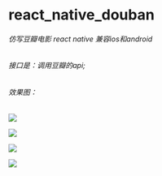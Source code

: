 # react_native_douban
###### 仿写豆瓣电影 react native 兼容ios和android 
###### 接口是：调用豆瓣的api;
###### 效果图：


![](https://user-gold-cdn.xitu.io/2018/12/3/16773adc570748e9?w=507&h=743&f=png&s=573023)

![](https://user-gold-cdn.xitu.io/2018/12/3/16773aec1c2ea78b?w=507&h=723&f=png&s=192667)

![](https://user-gold-cdn.xitu.io/2018/12/3/16773af6d85047a3?w=481&h=708&f=png&s=173080)

![](https://user-gold-cdn.xitu.io/2018/12/3/16773b003d87e443?w=483&h=745&f=png&s=144806)
